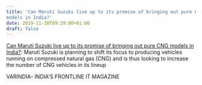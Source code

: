 ```yaml
---
title: 'Can Maruti Suzuki live up to its promise of bringing out pure CNG
models in India?'
date: 2019-11-30T09:29:00+01:00
draft: false
---
```


[Can Maruti Suzuki live up to its promise of bringing out pure CNG models in India?](https://varindia.com/news/can-maruti-suzuki-live-up-to-its-promise-of-bringing-out-pure-cng-models-in-india#.XeIoYRTeM98.blogger): Maruti Suzuki is planning to shift its focus to producing vehicles running on compressed natural gas (CNG) and is thus looking to increase the number of CNG vehicles in its lineup  
  
VARINDIA- INDIA'S FRONTLINE IT MAGAZINE